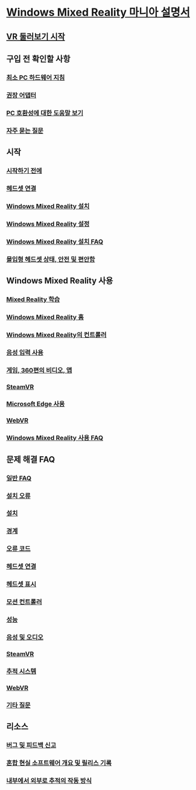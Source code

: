 # [Windows Mixed Reality 마니아 설명서](index.yml)
## [VR 둘러보기 시작](vr-journey.md)

## 구입 전 확인할 사항
<!-- ### [What is Windows Mixed Reality?](windows-mixed-reality.md) -->
### [최소 PC 하드웨어 지침](windows-mixed-reality-minimum-pc-hardware-compatibility-guidelines.md)
### [권장 어댑터](recommended-adapters-for-windows-mixed-reality-capable-pcs.md)
### [PC 호환성에 대한 도움말 보기](get-help-with-pc-compatibility.md)
### [자주 묻는 질문](before-you-buy-faqs.md)

## 시작
### [시작하기 전에](before-you-start.md)
### [헤드셋 연결](plug-in-your-headset.md)
### [Windows Mixed Reality 설치](install-windows-mixed-reality.md)
### [Windows Mixed Reality 설정](set-up-windows-mixed-reality.md)
### [Windows Mixed Reality 설치 FAQ](wmr-setup-faq.md)
### [몰입형 헤드셋 상태, 안전 및 편안함](wmr-health-safety-comfort.md)

## Windows Mixed Reality 사용
### [Mixed Reality 학습](learn-mixed-reality.md)
### [Windows Mixed Reality 홈](your-mixed-reality-home.md)
### [Windows Mixed Reality의 컨트롤러](controllers-in-wmr.md)
### [음성 입력 사용](using-speech-in-wmr.md)
### [게임, 360편의 비디오, 앱](using-games-and-apps-in-windows-mixed-reality.md)
### [SteamVR](using-steamvr-with-windows-mixed-reality.md)
### [Microsoft Edge 사용](using-microsoft-edge.md)  
### [WebVR](webvr.md)
### [Windows Mixed Reality 사용 FAQ](using-wmr-faq.md)

## 문제 해결 FAQ
### [일반 FAQ](troubleshooting-windows-mixed-reality.md)
### [설치 오류](installation_errors.md)
### [설치](set-up-questions.md)
### [경계](boundary-questions.md)
### [오류 코드](error-codes.md)
### [헤드셋 연결](headset-connectivity.md)
### [헤드셋 표시](headset-display.md)
### [모션 컨트롤러](motion-controller-problems.md)
### [성능](performance-questions.md)
### [음성 및 오디오](speech-and-audio.md)
### [SteamVR](steamvr-questions.md)
### [추적 시스템](tracking.md)
### [WebVR](webvr-questions.md)
### [기타 질문](other-questions.md)

## 리소스
### [버그 및 피드백 신고](filing-feedback.md)
### [혼합 현실 소프트웨어 개요 및 릴리스 기록](mixed-reality-software.md)
### [내부에서 외부로 추적의 작동 방식](tracking-system.md)
